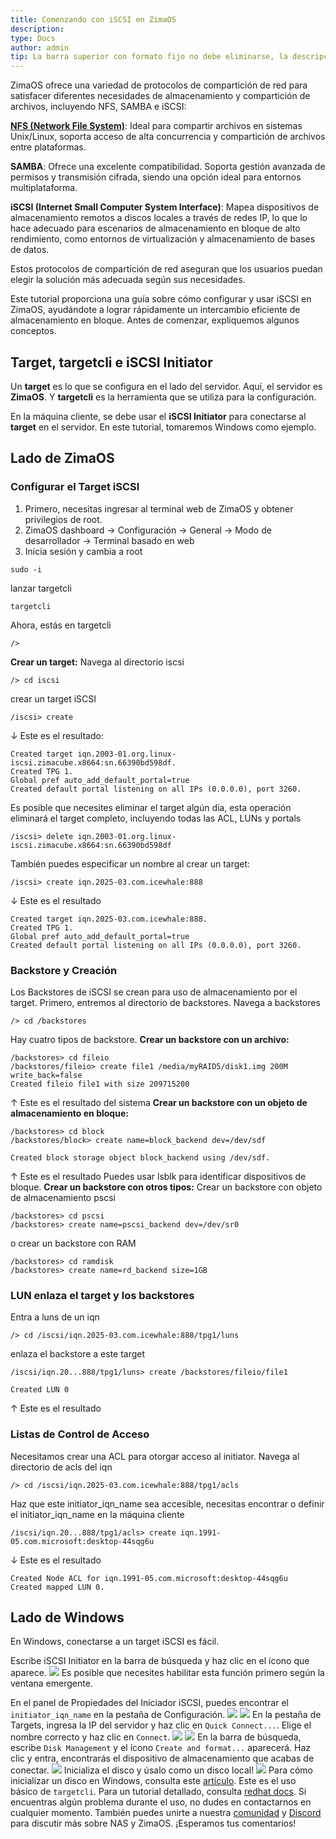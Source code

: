 ```yaml
---
title: Comenzando con iSCSI en ZimaOS
description: 
type: Docs
author: admin
tip: La barra superior con formato fijo no debe eliminarse, la descripción es el resumen del artículo, si no se llena, se tomará el primer párrafo del contenido.
---
```

ZimaOS ofrece una variedad de protocolos de compartición de red para satisfacer diferentes necesidades de almacenamiento y compartición de archivos, incluyendo NFS, SAMBA e iSCSI:

**[NFS (Network File System)](https://www.zimaspace.com/docs/zimaos/NFS-on-ZimaOS)**: Ideal para compartir archivos en sistemas Unix/Linux, soporta acceso de alta concurrencia y compartición de archivos entre plataformas.

**SAMBA**: Ofrece una excelente compatibilidad. Soporta gestión avanzada de permisos y transmisión cifrada, siendo una opción ideal para entornos multiplataforma.

**iSCSI (Internet Small Computer System Interface)**: Mapea dispositivos de almacenamiento remotos a discos locales a través de redes IP, lo que lo hace adecuado para escenarios de almacenamiento en bloque de alto rendimiento, como entornos de virtualización y almacenamiento de bases de datos.

Estos protocolos de compartición de red aseguran que los usuarios puedan elegir la solución más adecuada según sus necesidades.

Este tutorial proporciona una guía sobre cómo configurar y usar iSCSI en ZimaOS, ayudándote a lograr rápidamente un intercambio eficiente de almacenamiento en bloque. Antes de comenzar, expliquemos algunos conceptos.

## Target, targetcli e iSCSI Initiator
Un **target** es lo que se configura en el lado del servidor. Aquí, el servidor es **ZimaOS**. Y **targetcli** es la herramienta que se utiliza para la configuración.

En la máquina cliente, se debe usar el **iSCSI Initiator** para conectarse al **target** en el servidor. En este tutorial, tomaremos Windows como ejemplo.

## Lado de ZimaOS
### Configurar el Target iSCSI
1. Primero, necesitas ingresar al terminal web de ZimaOS y obtener privilegios de root.
2. ZimaOS dashboard -> Configuración -> General -> Modo de desarrollador -> Terminal basado en web
3. Inicia sesión y cambia a root
```language
sudo -i
```
lanzar targetcli
```language
targetcli
```
Ahora, estás en targetcli
```language
/>
```
**Crear un target:**
Navega al directorio iscsi
```language
/> cd iscsi
```
crear un target iSCSI
```language
/iscsi> create
```
↓ Este es el resultado:
```language
Created target iqn.2003-01.org.linux-iscsi.zimacube.x8664:sn.66390bd598df.
Created TPG 1.
Global pref auto_add_default_portal=true
Created default portal listening on all IPs (0.0.0.0), port 3260.
```
Es posible que necesites eliminar el target algún día, esta operación eliminará el target completo, incluyendo todas las ACL, LUNs y portals
```language
/iscsi> delete iqn.2003-01.org.linux-iscsi.zimacube.x8664:sn.66390bd598df
```
También puedes especificar un nombre al crear un target:
```language
/iscsi> create iqn.2025-03.com.icewhale:888
```
↓ Este es el resultado
```language
Created target iqn.2025-03.com.icewhale:888.
Created TPG 1.
Global pref auto_add_default_portal=true
Created default portal listening on all IPs (0.0.0.0), port 3260.
```
### Backstore y Creación
Los Backstores de iSCSI se crean para uso de almacenamiento por el target. Primero, entremos al directorio de backstores.
Navega a backstores
```language
/> cd /backstores
```
Hay cuatro tipos de backstore.
**Crear un backstore con un archivo:**
```language
/backstores> cd fileio 
/backstores/fileio> create file1 /media/myRAID5/disk1.img 200M write_back=false
Created fileio file1 with size 209715200
```
↑ Este es el resultado del sistema
**Crear un backstore con un objeto de almacenamiento en bloque:**
```language
/backstores> cd block
/backstores/block> create name=block_backend dev=/dev/sdf

Created block storage object block_backend using /dev/sdf.
```
↑ Este es el resultado
Puedes usar lsblk para identificar dispositivos de bloque.
**Crear un backstore con otros tipos:**
Crear un backstore con objeto de almacenamiento pscsi
```language
/backstores> cd pscsi
/backstores> create name=pscsi_backend dev=/dev/sr0
```
o crear un backstore con RAM
```language
/backstores> cd ramdisk
/backstores> create name=rd_backend size=1GB
```
### LUN enlaza el target y los backstores
Entra a luns de un iqn
```language
/> cd /iscsi/iqn.2025-03.com.icewhale:888/tpg1/luns
```
enlaza el backstore a este target
```language
/iscsi/iqn.20...888/tpg1/luns> create /backstores/fileio/file1

Created LUN 0
```
↑ Este es el resultado
### Listas de Control de Acceso
Necesitamos crear una ACL para otorgar acceso al initiator.
Navega al directorio de acls del iqn
```language
/> cd /iscsi/iqn.2025-03.com.icewhale:888/tpg1/acls
```
Haz que este initiator_iqn_name sea accesible, necesitas encontrar o definir el initiator_iqn_name en la máquina cliente
```language
/iscsi/iqn.20...888/tpg1/acls> create iqn.1991-05.com.microsoft:desktop-44sqg6u
```
↓ Este es el resultado
```language
Created Node ACL for iqn.1991-05.com.microsoft:desktop-44sqg6u
Created mapped LUN 0.
```
## Lado de Windows
En Windows, conectarse a un target iSCSI es fácil.

Escribe iSCSI Initiator en la barra de búsqueda y haz clic en el ícono que aparece.
![](https://manage.icewhale.io/api/static/docs/1740639156824_image.png)
Es posible que necesites habilitar esta función primero según la ventana emergente.

En el panel de Propiedades del Iniciador iSCSI, puedes encontrar el `initiator_iqn_name` en la pestaña de Configuración.
![](https://manage.icewhale.io/api/static/docs/1740639189242_image.png)
![](https://manage.icewhale.io/api/static/docs/1740639196492_image.png)
En la pestaña de Targets, ingresa la IP del servidor y haz clic en `Quick Connect...`.
Elige el nombre correcto y haz clic en `Connect`.
![](https://manage.icewhale.io/api/static/docs/1740639240986_image.png)
![](https://manage.icewhale.io/api/static/docs/1740639249479_image.png)
En la barra de búsqueda, escribe `Disk Management` y el ícono `Create and format...` aparecerá. Haz clic y entra, encontrarás el dispositivo de almacenamiento que acabas de conectar.
![](https://manage.icewhale.io/api/static/docs/1740639298524_image.png)
Inicializa el disco y úsalo como un disco local! 
![](https://manage.icewhale.io/api/static/docs/1740639317499_image.png)
Para cómo inicializar un disco en Windows, consulta este [artículo](https://learn.microsoft.com/en-us/windows-server/storage/disk-management/initialize-new-disks). 
Este es el uso básico de `targetcli`. Para un tutorial detallado, consulta [redhat docs](https://docs.redhat.com/en/documentation/red_hat_enterprise_linux/9/html/managing_storage_devices/configuring-an-iscsi-target_managing-storage-devices#configuring-an-iscsi-target_managing-storage-devices). Si encuentras algún problema durante el uso, no dudes en contactarnos en cualquier momento. También puedes unirte a nuestra [comunidad](https://community.zimaspace.com/) y [Discord](https://discord.com/invite/uuNfKzG5) para discutir más sobre NAS y ZimaOS. ¡Esperamos tus comentarios!
